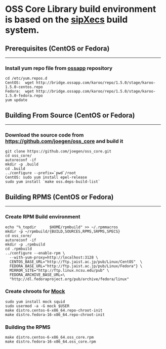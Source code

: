 # OSS Core Library build environment is based on the [sipXecs](http://www.sipfoundry.org) build system.

## Prerequisites (CentOS or Fedora)
-----------------------------------
  
### Install yum repo file from [ossapp](http://www.ossapp.com) repository 
    cd /etc/yum.repos.d
    CentOS:  wget http://bridge.ossapp.com/karoo/repo/1.5.0/stage/karoo-1.5.0-centos.repo
    Fedora:  wget http://bridge.ossapp.com/karoo/repo/1.5.0/stage/karoo-1.5.0-fedora.repo
    yum update
  
## Building From Source (CentOS or Fedora)
------------------------------------------
  
### Download the source code from https://github.com/joegen/oss_core and build it
    git clone https://github.com/joegen/oss_core.git
    cd oss_core/
    autoreconf -if
    mkdir -p .build
    cd .build
    ../configure --prefix=`pwd`/root
    CentOS: sudo yum install epel-release
    sudo yum install `make oss.deps-build-list`
  
## Building RPMS (CentOS or Fedora)
-----------------------------------
  
### Create RPM Build environment
    echo "%_topdir      $HOME/rpmbuild" >> ~/.rpmmacros
    mkdir -p ~/rpmbuild/{BUILD,SOURCES,RPMS,SRPMS,SPECS}
    cd oss_core/
    autoreconf -if
    mkdir -p .rpmbuild
    cd .rpmbuild
    ../configure --enable-rpm \
      --with-yum-proxy=http://localhost:3128 \
      CENTOS_BASE_URL="http://ftp.jaist.ac.jp/pub/Linux/CentOS"  \
      FEDORA_BASE_URL="http://ftp.jaist.ac.jp/pub/Linux/Fedora"} \
      MIRROR_SITE="http://ftp.linux.ncsu.edu/pub" \
      FEDORA_ARCHIVE_BASE_URL=\
      "http://dl.fedoraproject.org/pub/archive/fedora/linux"
  
### Create chroots for [Mock](https://fedoraproject.org/wiki/Projects/Mock)
    sudo yum install mock squid
    sudo usermod -a -G mock $USER
    make distro.centos-6-x86_64.repo-chroot-init
    make distro.fedora-16-x86_64.repo-chroot-init
  
### Building the RPMS
    make distro.centos-6-x86_64.oss_core.rpm
    make distro.fedora-16-x86_64.oss_core.rpm

	


	

